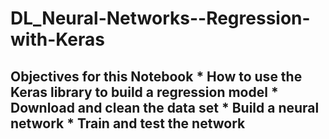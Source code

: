 # DL_Neural-Networks--Regression-with-Keras
## Objectives for this Notebook     * How to use the Keras library to build a regression model * Download and clean the data set * Build a neural network * Train and test the network  
